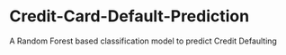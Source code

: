 # Credit-Card-Default-Prediction
A Random Forest based classification model to predict Credit Defaulting
